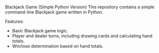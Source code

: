 Blackjack Game (Simple Python Version)
This repository contains a simple command-line Blackjack game written in Python.

Features:
* Basic Blackjack game logic.
* Player and dealer turns, including drawing cards and calculating hand totals.
* Win/lose determination based on hand totals.
